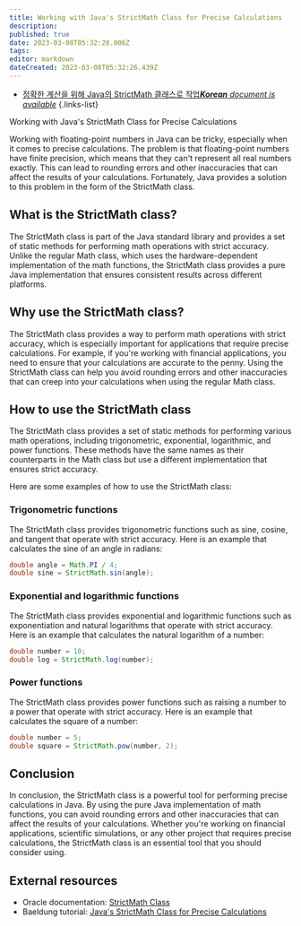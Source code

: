 ```yaml
---
title: Working with Java's StrictMath Class for Precise Calculations
description: 
published: true
date: 2023-03-08T05:32:28.006Z
tags: 
editor: markdown
dateCreated: 2023-03-08T05:32:26.439Z
---
```


- [정확한 계산을 위해 Java의 StrictMath 클래스로 작업***Korean** document is available*](/ko/Knowledge-base/Java/working-with-java-s-strictmath-class-for-precise-calculations)
{.links-list}

Working with Java's StrictMath Class for Precise Calculations

Working with floating-point numbers in Java can be tricky, especially when it comes to precise calculations. The problem is that floating-point numbers have finite precision, which means that they can't represent all real numbers exactly. This can lead to rounding errors and other inaccuracies that can affect the results of your calculations. Fortunately, Java provides a solution to this problem in the form of the StrictMath class.

## What is the StrictMath class?

The StrictMath class is part of the Java standard library and provides a set of static methods for performing math operations with strict accuracy. Unlike the regular Math class, which uses the hardware-dependent implementation of the math functions, the StrictMath class provides a pure Java implementation that ensures consistent results across different platforms.

## Why use the StrictMath class?

The StrictMath class provides a way to perform math operations with strict accuracy, which is especially important for applications that require precise calculations. For example, if you're working with financial applications, you need to ensure that your calculations are accurate to the penny. Using the StrictMath class can help you avoid rounding errors and other inaccuracies that can creep into your calculations when using the regular Math class.

## How to use the StrictMath class

The StrictMath class provides a set of static methods for performing various math operations, including trigonometric, exponential, logarithmic, and power functions. These methods have the same names as their counterparts in the Math class but use a different implementation that ensures strict accuracy.

Here are some examples of how to use the StrictMath class:

### Trigonometric functions

The StrictMath class provides trigonometric functions such as sine, cosine, and tangent that operate with strict accuracy. Here is an example that calculates the sine of an angle in radians:

```java
double angle = Math.PI / 4;
double sine = StrictMath.sin(angle);
```

### Exponential and logarithmic functions

The StrictMath class provides exponential and logarithmic functions such as exponentiation and natural logarithms that operate with strict accuracy. Here is an example that calculates the natural logarithm of a number:

```java
double number = 10;
double log = StrictMath.log(number);
```

### Power functions

The StrictMath class provides power functions such as raising a number to a power that operate with strict accuracy. Here is an example that calculates the square of a number:

```java
double number = 5;
double square = StrictMath.pow(number, 2);
```

## Conclusion

In conclusion, the StrictMath class is a powerful tool for performing precise calculations in Java. By using the pure Java implementation of math functions, you can avoid rounding errors and other inaccuracies that can affect the results of your calculations. Whether you're working on financial applications, scientific simulations, or any other project that requires precise calculations, the StrictMath class is an essential tool that you should consider using.

## External resources

- Oracle documentation: [StrictMath Class](https://docs.oracle.com/en/java/javase/11/docs/api/java.base/java/lang/StrictMath.html)
- Baeldung tutorial: [Java's StrictMath Class for Precise Calculations](https://www.baeldung.com/java-strictmath-class)